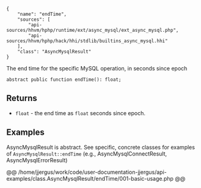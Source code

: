 ``` yamlmeta
{
    "name": "endTime",
    "sources": [
        "api-sources/hhvm/hphp/runtime/ext/async_mysql/ext_async_mysql.php",
        "api-sources/hhvm/hphp/hack/hhi/stdlib/builtins_async_mysql.hhi"
    ],
    "class": "AsyncMysqlResult"
}
```




The end time for the specific MySQL operation, in seconds since epoch




``` Hack
abstract public function endTime(): float;
```




## Returns




+ ` float ` - the end time as `` float `` seconds since epoch.




## Examples




AsyncMysqlResult is abstract. See specific, concrete classes for examples of ` AsyncMysqlResult::endTime ` (e.g., AsyncMysqlConnectResult, AsyncMysqlErrorResult)







@@ /home/jjergus/work/code/user-documentation-jjergus/api-examples/class.AsyncMysqlResult/endTime/001-basic-usage.php @@
<!-- HHAPIDOC -->
